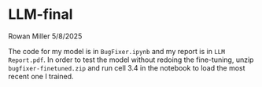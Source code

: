 # LLM-final
Rowan Miller
5/8/2025

The code for my model is in `BugFixer.ipynb` and my report is in `LLM Report.pdf`. In order to test the model without redoing the fine-tuning, unzip `bugfixer-finetuned.zip` and run cell 3.4 in the notebook to load the most recent one I trained.
